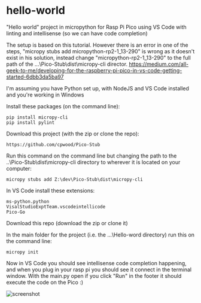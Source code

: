 # hello-world
"Hello world" project in micropython for Rasp Pi Pico using VS Code with linting and intellisense (so we can have code completion)

The setup is based on this tutorial.  However there is an error in one of the steps, "micropy stubs add micropython-rp2-1_13-290" is wrong as it doesn't exist in his solution, instead change "micropython-rp2-1_13-290" to the full path of the ...\Pico-Stub\dist\micropy-cli director.
https://medium.com/all-geek-to-me/developing-for-the-raspberry-pi-pico-in-vs-code-getting-started-6dbb3da5ba97


I'm assuming you have Python set up, with NodeJS and VS Code installed and you're working in Windows 

Install these packages (on the command line):
```
pip install micropy-cli
pip install pylint
```

Download this project (with the zip or clone the repo):
```
https://github.com/cpwood/Pico-Stub
```

Run this command on the command line but changing the path to the ..\Pico-Stub\dist\micropy-cli directory to wherever it is located on your computer:
```
micropy stubs add Z:\dev\Pico-Stub\dist\micropy-cli
```

In VS Code install these extensions:
```
ms-python.python
VisalStudioExptTeam.vscodeintellicode
Pico-Go
```

Download this repo (download the zip or clone it)

In the main folder for the project (i.e. the ...\Hello-word directory) run this on the command line:
```
micropy init
```

Now in VS Code you should see intellisense code completion happening, and when you plug in your rasp pi you should see it connect in the terminal window.  With the main.py open if you click "Run" in the footer it should execute the code on the Pico :)

![screenshot](https://user-images.githubusercontent.com/23091874/109891367-a51d3d80-7cd4-11eb-8cde-c947a83ed1f8.png)
